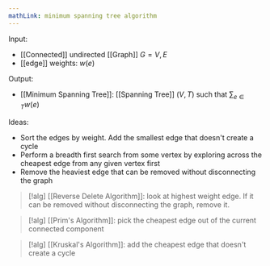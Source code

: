 ```yaml
---
mathLink: minimum spanning tree algorithm
---
```


Input: 
- [[Connected]] undirected [[Graph]] $G=V,E$
- [[edge]] weights: $w(e)$

Output:
- [[Minimum Spanning Tree]]: [[Spanning Tree]] $(V,T)$ such that $\sum_{e\in T}w(e)$

Ideas:
- Sort the edges by weight. Add the smallest edge that doesn't create a cycle
- Perform a breadth first search from some vertex by exploring across the cheapest edge from any given vertex first
- Remove the heaviest edge that can be removed without disconnecting the graph

>[!alg]
[[Reverse Delete Algorithm]]: look at highest weight edge. If it can be removed without disconnecting the graph, remove it.

>[!alg]
[[Prim's Algorithm]]: pick the cheapest edge out of the current connected component

>[!alg]
>[[Kruskal's Algorithm]]: add the cheapest edge that doesn't create a cycle